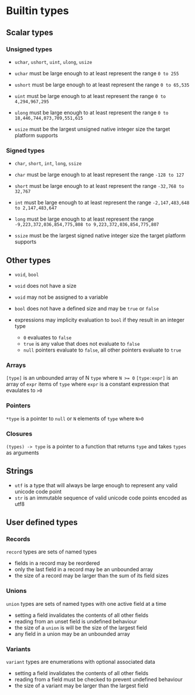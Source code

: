 # Builtin types

## Scalar types

### Unsigned types
* `uchar`, `ushort`, `uint`, `ulong`, `usize`

* `uchar` must be large enough to at least represent the range `0 to 255`
* `ushort` must be large enough to at least represent the range `0 to 65,535`
* `uint` must be large enough to at least represent the range `0 to 4,294,967,295`
* `ulong` must be large enough to at least represent the range `0 to 18,446,744,073,709,551,615`
* `usize` must be the largest unsigned native integer size the target platform supports

### Signed types
* `char`, `short`, `int`, `long`, `ssize`

* `char` must be large enough to at least represent the range `-128 to 127`
* `short` must be large enough to at least represent the range `-32,768 to 32,767`
* `int` must be large enough to at least represent the range `-2,147,483,648 to 2,147,483,647`
* `long` must be large enough to at least represent the range `-9,223,372,036,854,775,808 to 9,223,372,036,854,775,807`
* `ssize` must be the largest signed native integer size the target platform supports

## Other types
* `void`, `bool`

* `void` does not have a size
* `void` may not be assigned to a variable
* `bool` does not have a defined size and may be `true` or `false`
* expressions may implicity evaluation to `bool` if they result in an integer type
  * `0` evaluates to `false`
  * `true` is any value that does not evaluate to `false`
  * `null` pointers evaluate to `false`, all other pointers evaluate to `true`

### Arrays
`[type]` is an unbounded array of N `type` where `N >= 0`
`[type:expr]` is an array of `expr` items of `type` where `expr` is a constant expression that evaulates to `>0`

### Pointers
`*type` is a pointer to `null` or `N` elements of `type` where `N>0`

### Closures
`(types) -> type` is a pointer to a function that returns `type` and takes `types` as arguments

## Strings
* `utf` is a type that will always be large enough to represent any valid unicode code point
* `str` is an immutable sequence of valid unicode code points encoded as utf8

## User defined types

### Records

`record` types are sets of named types
* fields in a record may be reordered
* only the last field in a record may be an unbounded array
* the size of a record may be larger than the sum of its field sizes

### Unions

`union` types are sets of named types with one active field at a time
* setting a field invalidates the contents of all other fields
* reading from an unset field is undefined behaviour
* the size of a `union` is will be the size of the largest field
* any field in a union may be an unbounded array

### Variants

`variant` types are enumerations with optional associated data
* setting a field invalidates the contents of all other fields
* reading from a field must be checked to prevent undefined behaviour
* the size of a variant may be larger than the largest field
